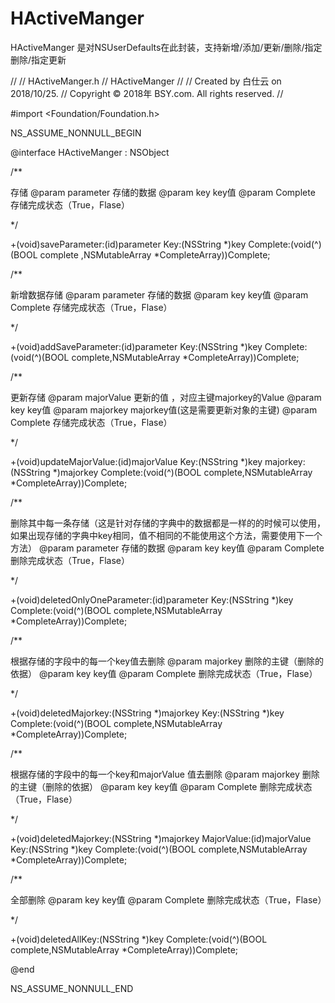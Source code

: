 # HActiveManger
HActiveManger 是对NSUserDefaults在此封装，支持新增/添加/更新/删除/指定删除/指定更新

//
//  HActiveManger.h
//  HActiveManger
//
//  Created by 白仕云 on 2018/10/25.
//  Copyright © 2018年 BSY.com. All rights reserved.
//

#import <Foundation/Foundation.h>

NS_ASSUME_NONNULL_BEGIN

@interface HActiveManger : NSObject

/**

 存储
 @param parameter 存储的数据
 @param key key值
 @param Complete 存储完成状态（True，Flase）
 
 */
 
+(void)saveParameter:(id)parameter Key:(NSString *)key Complete:(void(^)(BOOL complete ,NSMutableArray *CompleteArray))Complete;


/**

 新增数据存储
 @param parameter 存储的数据
 @param key key值
 @param Complete 存储完成状态（True，Flase）
 
 */
 
+(void)addSaveParameter:(id)parameter Key:(NSString *)key Complete:(void(^)(BOOL complete,NSMutableArray *CompleteArray))Complete;

/**

 更新存储
 @param majorValue 更新的值 ，对应主键majorkey的Value
 @param key key值
 @param majorkey majorkey值(这是需要更新对象的主键)
 @param Complete 存储完成状态（True，Flase）
 
 */
 
+(void)updateMajorValue:(id)majorValue Key:(NSString *)key majorkey:(NSString *)majorkey  Complete:(void(^)(BOOL complete,NSMutableArray *CompleteArray))Complete;


/**

 删除其中每一条存储（这是针对存储的字典中的数据都是一样的的时候可以使用，如果出现存储的字典中key相同，值不相同的不能使用这个方法，需要使用下一个方法）
 @param parameter 存储的数据
  @param key key值
 @param Complete 删除完成状态（True，Flase）
 
 */
 
+(void)deletedOnlyOneParameter:(id)parameter Key:(NSString *)key Complete:(void(^)(BOOL complete,NSMutableArray *CompleteArray))Complete;


/**

 根据存储的字段中的每一个key值去删除
 @param majorkey 删除的主键（删除的依据）
 @param key key值
 @param Complete 删除完成状态（True，Flase）
 
 */
 
+(void)deletedMajorkey:(NSString *)majorkey Key:(NSString *)key Complete:(void(^)(BOOL complete,NSMutableArray *CompleteArray))Complete;



/**

 根据存储的字段中的每一个key和majorValue 值去删除
 @param majorkey 删除的主键（删除的依据）
 @param key key值
 @param Complete 删除完成状态（True，Flase）
 
 */
 
+(void)deletedMajorkey:(NSString *)majorkey  MajorValue:(id)majorValue Key:(NSString *)key Complete:(void(^)(BOOL complete,NSMutableArray *CompleteArray))Complete;


/**

 全部删除
  @param key key值
 @param Complete 删除完成状态（True，Flase）
 
 */
 
+(void)deletedAllKey:(NSString *)key Complete:(void(^)(BOOL complete,NSMutableArray *CompleteArray))Complete;

@end

NS_ASSUME_NONNULL_END


